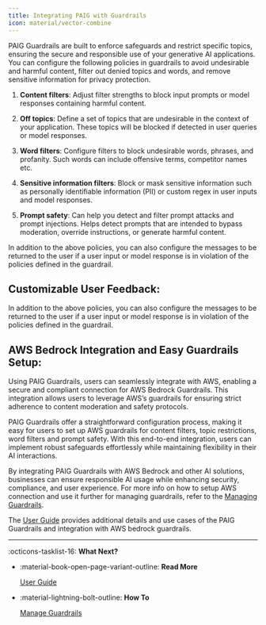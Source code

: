 ```yaml
---
title: Integrating PAIG with Guardrails
icon: material/vector-combine
---
```


PAIG Guardrails are built to enforce safeguards and restrict specific topics,
ensuring the secure and responsible use of your generative AI applications. You can configure the following policies in
guardrails to avoid undesirable and harmful content, filter out denied topics and words, and remove sensitive
information for privacy protection.

1. **Content filters**: Adjust filter strengths to block input prompts or model responses containing harmful content.


2. **Off topics**: Define a set of topics that are undesirable in the context of your application. These topics will be
blocked if detected in user queries or model responses.


3. **Word filters**: Configure filters to block undesirable words, phrases, and profanity. Such words can include 
offensive terms, competitor names etc.


4. **Sensitive information filters**: Block or mask sensitive information such as personally identifiable information
(PII) or custom regex in user inputs and model responses.


5. **Prompt safety**: Can help you detect and filter prompt attacks and prompt injections. Helps detect prompts that are
intended to bypass moderation, override instructions, or generate harmful content.

In addition to the above policies, you can also configure the messages to be returned to the user if a user input or
model response is in violation of the policies defined in the guardrail.

## Customizable User Feedback:

In addition to the above policies, you can also configure the messages to be returned to the user if a user input or
model response is in violation of the policies defined in the guardrail.

## AWS Bedrock Integration and Easy Guardrails Setup:

Using PAIG Guardrails, users can seamlessly integrate with AWS, enabling a secure and compliant connection for
AWS Bedrock Guardrails. This integration allows users to leverage AWS’s guardrails for ensuring strict adherence
to content moderation and safety protocols.

PAIG Guardrails offer a straightforward configuration process, making it easy for users to set up AWS guardrails for
content filters, topic restrictions, word filters and prompt safety. With this end-to-end integration, users can
implement robust safeguards effortlessly while maintaining flexibility in their AI interactions.

By integrating PAIG Guardrails with AWS Bedrock and other AI solutions, businesses can ensure responsible AI usage while
enhancing security, compliance, and user experience. For more info on how to setup AWS connection and use it further
for managing guardrails, refer to the [Managing Guardrails](../../user-guide/manage-guardrails/index.md).

The [User Guide](../../user-guide/manage-guardrails/guardrails.md) provides additional details and use cases of the PAIG
Guardrails and integration with AWS bedrock guardrails.

---
:octicons-tasklist-16: **What Next?**

<div class="grid cards" markdown>

-   :material-book-open-page-variant-outline: __Read More__

    [User Guide](../../user-guide/manage-guardrails/guardrails.md)

-   :material-lightning-bolt-outline: __How To__

    [Manage Guardrails](../../user-guide/manage-guardrails/index.md)
